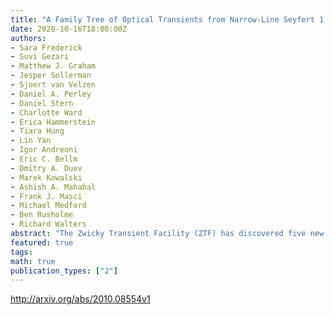```yaml
---
title: "A Family Tree of Optical Transients from Narrow-Line Seyfert 1 Galaxies"
date: 2020-10-16T18:00:00Z
authors:
- Sara Frederick
- Suvi Gezari
- Matthew J. Graham
- Jesper Sollerman
- Sjoert van Velzen
- Daniel A. Perley
- Daniel Stern
- Charlotte Ward
- Erica Hammerstein
- Tiara Hung
- Lin Yan
- Igor Andreoni
- Eric C. Bellm
- Dmitry A. Duev
- Marek Kowalski
- Ashish A. Mahabal
- Frank J. Masci
- Michael Medford
- Ben Rusholme
- Richard Walters
abstract: "The Zwicky Transient Facility (ZTF) has discovered five new events belonging to an emerging class of AGN undergoing smooth flares with large amplitudes and rapid rise times. This sample consists of several transients that were initially classified as supernovae with narrow spectral lines. However, upon closer inspection, all of the host galaxies display resolved Balmer lines characteristic of a narrow-line Seyfert 1 (NLSy1) galaxy. The transient events are long-lived, over 400 days on average. We report UV and X-ray follow-up of the flares and observe persistent UV-bright emission, with two of the five transients detected with luminous X-ray emission, ruling out a supernova interpretation. We compare the properties of this sample to previously reported flaring NLSy1 galaxies, and find that they fall into three spectroscopic categories: Transients with 1) Balmer line profiles and Fe II complexes typical of NLSy1s, 2) strong He II profiles, and 3) He II profiles including Bowen fluorescence features. The latter are members of the growing class of AGN flares attributed to enhanced accretion reported by Trakhtenbrot et al. (2019). We consider physical interpretations in the context of related transients from the literature. For example, two of the sources show high amplitude rebrightening in the optical, ruling out a simple tidal disruption event scenario for those transients. We conclude that three of the sample belong to the Trakhtenbrot et al. (2019) class, and two are TDEs in NLSy1s. We also aim to understand why NLSy1s are preferentially the sites of such rapid enhanced flaring activity."
featured: true
tags:
math: true
publication_types: ["2"]
---
```

http://arxiv.org/abs/2010.08554v1
